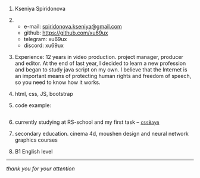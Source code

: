 1. Kseniya Spiridonova 

2. * e-mail: spiridonova.kseniya@gmail.com
   * github: https://github.com/xu69ux
   * telegram: xu69ux
   * discord: xu69ux

3. Experience: 12 years in video production. project manager, producer and editor. At the end of last year, I decided to learn a new profession and began to study java script on my own. I believe that the Internet is an important means of protecting human rights and freedom of speech, so you need to know how it works.

4. html, css, JS, bootstrap

5. code example:

```

```

6. currently studying at RS-school and my first task – [`cssBayn`](https://github.com/xu69ux/cssBayan)

7. secondary education. cinema 4d, moushen design and neural network graphics courses 

8. B1 English level

---

*thank you for your attention*
